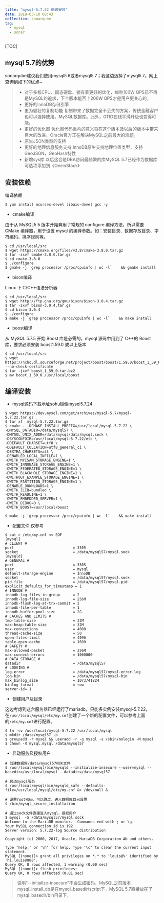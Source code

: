 ```yaml
---
title: "mysql-5.7.22 编译安装"
date: 2019-03-10 08:43
collection: sonarqube
tag: 
  - mysql
  - sonar
---
```


[TOC]

## mysql 5.7的优势

sonarqube建议我们使用mysql5.6或者mysql5.7；我这边选择了mysql5.7，网上查询到如下的优点~

> - 对于多核CPU、固态硬盘、锁有着更好的优化，每秒100W QPS已不再是MySQL的追求，下个版本能否上200W QPS才是用户更关心的。
> - 更好的InnoDB存储引擎
> - 更为健壮的复制功能
> 复制带来了数据完全不丢失的方案，传统金融客户也可以选择使用。MySQL数据库。此外，GTID在线平滑升级也变得可能。
> - 更好的优化器
>  优化器代码重构的意义将在这个版本及以后的版本中带来巨大的改进，Oracle官方正在解决MySQL之前最大的难题。
> - 原生JSON类型的支持
> - 更好的地理信息服务支持
>  InnoDB原生支持地理位置类型，支持GeoJSON，GeoHash特性
> - 新增sys库
>   以后这会是DBA访问最频繁的库MySQL 5.7已经作为数据库可选项添加到《OneinStack》

## 安装依赖

编译依赖

```
$ yum install ncurses-devel libaio-devel gcc -y
```

- cmake编译

由于从 MySQL5.5 版本开始弃用了常规的 configure 编译方法，所以需要 CMake 编译器，用于设置 mysql 的编译参数。如：安装目录、数据存放目录、字符编码、排序规则等。

```
$ cd /usr/local/src
$ wget https://cmake.org/files/v3.8/cmake-3.8.0.tar.gz
$ tar -zxvf cmake-3.8.0.tar.gz
$ cd cmake-3.8.0
$ ./configure
$ gmake -j `grep processor /proc/cpuinfo | wc -l`    && gmake install
```

- bison编译

Linux 下 C/C++语法分析器    

```
$ cd /usr/local/src
$ wget http://ftp.gnu.org/gnu/bison/bison-3.0.4.tar.gz
$ tar -zxvf bison-3.0.4.tar.gz
$ cd bison-3.0.4
$ ./configure
$ make -j `grep processor /proc/cpuinfo | wc -l`    && make install
```

- boost编译

从 MySQL 5.7.5 开始 Boost 库是必需的，mysql 源码中用到了 C++的 Boost 库，要求必须安装 boost1.59.0 或以上版本    

```
$ cd /usr/local/src
$ wget https://nchc.dl.sourceforge.net/project/boost/boost/1.59.0/boost_1_59_0.tar.bz2 --no-check-certificate
$ tar -jxvf boost_1_59_0.tar.bz2
$ mv boost_1_59_0 /usr/local/boost
```

## 编译安装

- mysql源码下载地址[sohu镜像mysql5.7.24](http://mirrors.sohu.com/mysql/MySQL-5.7/mysql-5.7.24.tar.gz)

```
$ wget https://dev.mysql.com/get/archives/mysql-5.7/mysql-5.7.22.tar.gz
$ tar xf  mysql-5.7.22.tar.gz
$ cmake . -DCMAKE_INSTALL_PREFIX=/usr/local/mysql-5.7.22 \
-DMYSQL_DATADIR=/data/mysql57 \
-DMYSQL_UNIX_ADDR=/data/mysql/data/mysql.sock \
-DSYSCONFDIR=/usr/local/mysql-5.7.22/etc \
-DDEFAULT_CHARSET=utf8 \
-DDEFAULT_COLLATION=utf8_general_ci \
-DEXTRA_CHARSETS=all \
-DENABLED_LOCAL_INFILE=1 \
-DWITH_MYISAM_STORAGE_ENGINE=1 \
-DWITH_INNOBASE_STORAGE_ENGINE=1 \
-DWITH_FEDERATED_STORAGE_ENGINE=1 \
-DWITH_BLACKHOLE_STORAGE_ENGINE=1 \
-DWITHOUT_EXAMPLE_STORAGE_ENGINE=1 \
-DWITH_PARTITION_STORAGE_ENGINE=1 \
-DENABLE_DOWNLOADS=1 \
-DWITH_ZLIB=bundled \
-DWITH_READLINE=1 \
-DWITH_EMBEDDED_SERVER=1 \
-DWITH_DEBUG=0 \
-DWITH_BOOST=/usr/local/boost

$ make -j `grep processor /proc/cpuinfo | wc -l`    && make install
```

- 配置文件,仅参考

```
$ cat > /etc/my.cnf << EOF
[mysql]
# CLIENT #
port                           = 3305
socket                         = /data/mysql57/mysql.sock
[mysqld]
# GENERAL #
port                           = 3305
user                           = mysql
default-storage-engine         = InnoDB
socket                         = /data/mysql57/mysql.sock
pid-file                       = /data/mysql57/mysql.pid
explicit_defaults_for_timestamp = 1
# INNODB #
innodb-log-files-in-group      = 2
innodb-log-file-size           = 256M
innodb-flush-log-at-trx-commit = 2
innodb-file-per-table          = 1
innodb-buffer-pool-size        = 2G
# CACHES AND LIMITS #
tmp-table-size                 = 32M
max-heap-table-size            = 32M
max-connections                = 4000
thread-cache-size              = 50
open-files-limit               = 4096
table-open-cache               = 1600
# SAFETY #
max-allowed-packet             = 256M
max-connect-errors             = 1000000
# DATA STORAGE #
datadir                        = /data/mysql57
# LOGGING #
log-error                      = /data/mysql57/mysql-error.log
log-bin                        = /data/mysql57/mysql-bin
max_binlog_size                = 1073741824
binlog-format                  = row
server-id= 1
```

- 创建用户及目录

这边考虑到这台服务器已经运行了mariadb，只能多实例安装mysql-5.7.22，在`/usr/local/mysql/etc/my.cnf`创建了一个新的配置文件，可以参考上面的`/etc/my.cnf`进行配置。

```
$ ln -sv /usr/local/mysql-5.7.22 /usr/local/mysql
$ mkdir /data/mysql57 -p
$ groupadd -r mysql && useradd -r -g mysql -s /sbin/nologin -M mysql 
$ chown -R mysql.mysql /data/mysql57
```
-  启动服务及授权用户

```
# 创建数据库/data/mysql57相关文件
$ /usr/local/mysql/bin/mysqld --initialize-insecure --user=mysql --basedir=/usr/local/mysql --datadir=/data/mysql57 

# 启动mysql服务
$ /usr/local/mysql/bin/mysqld_safe --defaults-file=/usr/local/mysql/etc/my.cnf &> /dev/null &

# 设置root密码，可以跳过，进入数据库自己设置
$ /bin/mysql_secure_installation

# 通过sock文件直接进入mysql，授权用户
$ mysql  -S /data/mysql57/mysql.sock
Welcome to the MariaDB monitor.  Commands end with ; or \g.
Your MySQL connection id is 192
Server version: 5.7.22-log Source distribution

Copyright (c) 2000, 2017, Oracle, MariaDB Corporation Ab and others.

Type 'help;' or '\h' for help. Type '\c' to clear the current input statement.
MySQL [(none)]> grant all privileges on *.* to 'louis@%' identified by 'hi.louis@888';
Query OK, 0 rows affected, 1 warning (0.00 sec)
MySQL [(none)]> flush privileges;
Query OK, 0 rows affected (0.01 sec)
```

> 说明"--initialize-insecure"不会生成密码，MySQL之前版本mysql_install_db是在mysql_basedir/script下，MySQL 5.7直接放在了mysql_basedir/bin目录下。